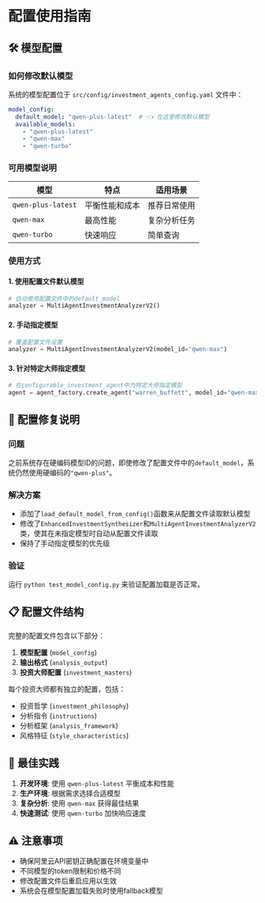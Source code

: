 # 配置使用指南

## 🛠️ 模型配置

### 如何修改默认模型

系统的模型配置位于 `src/config/investment_agents_config.yaml` 文件中：

```yaml
model_config:
  default_model: "qwen-plus-latest"  # 👈 在这里修改默认模型
  available_models:
    - "qwen-plus-latest"
    - "qwen-max"
    - "qwen-turbo"
```

### 可用模型说明

| 模型 | 特点 | 适用场景 |
|------|------|----------|
| `qwen-plus-latest` | 平衡性能和成本 | 推荐日常使用 |
| `qwen-max` | 最高性能 | 复杂分析任务 |
| `qwen-turbo` | 快速响应 | 简单查询 |

### 使用方式

#### 1. 使用配置文件默认模型
```python
# 自动使用配置文件中的default_model
analyzer = MultiAgentInvestmentAnalyzerV2()
```

#### 2. 手动指定模型
```python
# 覆盖配置文件设置
analyzer = MultiAgentInvestmentAnalyzerV2(model_id="qwen-max")
```

#### 3. 针对特定大师指定模型
```python
# 在configurable_investment_agent中为特定大师指定模型
agent = agent_factory.create_agent("warren_buffett", model_id="qwen-max")
```

## 🔧 配置修复说明

### 问题
之前系统存在硬编码模型ID的问题，即使修改了配置文件中的`default_model`，系统仍然使用硬编码的`"qwen-plus"`。

### 解决方案
- 添加了`load_default_model_from_config()`函数来从配置文件读取默认模型
- 修改了`EnhancedInvestmentSynthesizer`和`MultiAgentInvestmentAnalyzerV2`类，使其在未指定模型时自动从配置文件读取
- 保持了手动指定模型的优先级

### 验证
运行 `python test_model_config.py` 来验证配置加载是否正常。

## 📋 配置文件结构

完整的配置文件包含以下部分：

1. **模型配置** (`model_config`)
2. **输出格式** (`analysis_output`)
3. **投资大师配置** (`investment_masters`)

每个投资大师都有独立的配置，包括：
- 投资哲学 (`investment_philosophy`)
- 分析指令 (`instructions`)
- 分析框架 (`analysis_framework`)
- 风格特征 (`style_characteristics`)

## 🚀 最佳实践

1. **开发环境**: 使用 `qwen-plus-latest` 平衡成本和性能
2. **生产环境**: 根据需求选择合适模型
3. **复杂分析**: 使用 `qwen-max` 获得最佳结果
4. **快速测试**: 使用 `qwen-turbo` 加快响应速度

## ⚠️ 注意事项

- 确保阿里云API密钥正确配置在环境变量中
- 不同模型的token限制和价格不同
- 修改配置文件后重启应用以生效
- 系统会在模型配置加载失败时使用fallback模型 